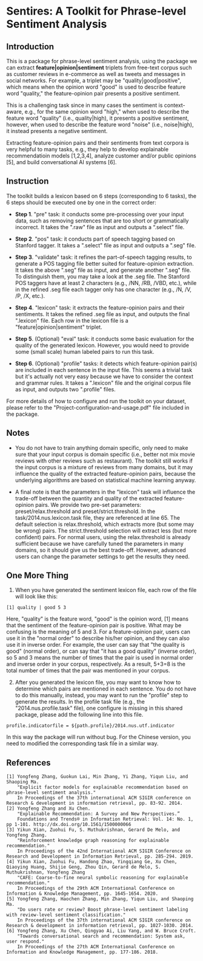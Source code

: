# Sentires: A Toolkit for Phrase-level Sentiment Analysis

## Introduction

This is a package for phrase-level sentiment analysis, using the package we can extract **feature|opinion|sentiment** triplets from free-text corpus such as customer reviews in e-commerce as well as tweets and messages in social networks. For example, a triplet may be "quality|good|positive", which means when the opinion word "good" is used to describe feature word "quality," the feature-opinion pair presents a positive sentiment. 

This is a challenging task since in many cases the sentiment is context-aware, e.g., for the same opinion word "high," when used to describe the feature word "quality" (i.e., quality|high), it presents a positive sentiment, however, when used to describe the feature word "noise" (i.e., noise|high), it instead presents a negative sentiment.

Extracting feature-opinion pairs and their sentiments from text corpora is very helpful to many tasks, e.g., they help to develop explainable recommendatioin models [1,2,3,4], analyze customer and/or public opinions [5], and build conversational AI systems [6].

## Instruction

The toolkit builds a lexicon based on 6 steps (corresponding to 6 tasks), the 6 steps should be executed one by one in the correct order:

- **Step 1**. "pre" task: it conducts some pre-processing over your input data, such as removing sentences that are too short or grammatically incorrect. It takes the ".raw" file as input and outputs a “.select” file.

- **Step 2**. "pos" task: it conducts part of speech tagging based on Stanford tagger. It takes a ".select" file as input and outputs a ".seg" file.

- **Step 3**. "validate" task: it refines the part-of-speech tagging results, to generate a POS tagging file better suited for feature-opinion extraction. It takes the above ".seg" file as input, and generate another ".seg" file. To distinguish them, you may take a look at the .seg file. The Stanford POS taggers have at least 2 characters (e.g., /NN, /RB, /VBD, etc.), while in the refined .seg file each tagger only has one character (e.g., /N, /V, /P, /X, etc.).

- **Step 4**. "lexicon" task: it extracts the feature-opinion pairs and their sentiments. It takes the refined .seg file as input, and outputs the final ".lexicon" file. Each row in the lexicon file is a "feature|opinion|sentiment" triplet.

- **Step 5**. (Optional) "eval" task: it conducts some basic evaluation for the quality of the generated lexicon. However, you would need to provide some (small scale) human labeled pairs to run this task.

- **Step 6**. (Optional) "profile" tasks: it detects which feature-opinion pair(s) are included in each sentence in the input file. This seems a trivial task but it's actually not very easy because we have to consider the context and grammar rules. It takes a ".lexicon" file and the original corpus file as input, and outputs two ".profile" files.

For more details of how to configure and run the toolkit on your dataset, please refer to the "Project-configuration-and-usage.pdf" file included in the package.

## Notes

- You do not have to train anything domain specific, only need to make sure that your input corpus is domain specific (i.e., better not mix movie reviews with other reviews such as restaurant). The toolkit still works if the input corpus is a mixture of reviews from many domains, but it may influence the quality of the extracted feature-opinion pairs, because the underlying algorithms are based on statistical machine learning anyway.

- A final note is that the parameters in the "lexicon" task will influence the trade-off between the quantity and quality of the extracted feature-opinion pairs. We provide two pre-set parameters: preset/relax.threshold and preset/strict.threshold. In the task/2014.nus.lexicon.task file, they are referenced at line 65. The default selection is relax.threshold, which extracts more (but some may be wrong) pairs. The strict.threshold selection will extract less (but more confident) pairs. For normal users, using the relax.threshold is already sufficient because we have carefully tuned the parameters in many domains, so it should give us the best trade-off. However, advanced users can change the parameter settings to get the results they need.

## One More Thing

1. When you have generated the sentiment lexicon file, each row of the file will look like this: 

```
[1] quality | good 5 3
```

Here, "quality" is the feature word, "good" is the opinion word, [1] means that the sentiment of the feature-opinion pair is positive. What may be confusing is the meaning of 5 and 3. For a feature-opinion pair, users can use it in the "normal order" to describe his/her opinion, and they can also use it in inverse order. For example, the user can say that "the quality is good" (normal order), or can say that "it has a good quality" (inverse order), so 5 and 3 means the number of times that the pair is used in normal order and inverse order in your corpus, respectively. As a result, 5+3=8 is the total number of times that the pair was mentioned in your corpus.

2. After you generated the lexicon file, you may want to know how to determine which pairs are mentioned in each sentence. You do not have to do this manually, instead, you may want to run the "profile" step to generate the results. In the profile task file (e.g., the "2014.nus.profile.task" file), one configure is missing in this shared package, please add the following line into this file.

```
profile.indicatorfile = ${path.profile}/2014.nus.utf.indicator
```

In this way the package will run without bug. For the Chinese version, you need to modified the corresponding task file in a similar way.



## References
```
[1] Yongfeng Zhang, Guokun Lai, Min Zhang, Yi Zhang, Yiqun Liu, and Shaoping Ma. 
    "Explicit factor models for explainable recommendation based on phrase-level sentiment analysis." 
    In Proceedings of the 37th international ACM SIGIR conference on Research & development in information retrieval, pp. 83-92. 2014.
[2] Yongfeng Zhang and Xu Chen. 
    "Explainable Recommendation: A Survey and New Perspectives.” 
    Foundations and Trends® in Information Retrieval: Vol. 14: No. 1, pp 1-101. http://dx.doi.org/10.1561/1500000066
[3] Yikun Xian, Zuohui Fu, S. Muthukrishnan, Gerard De Melo, and Yongfeng Zhang. 
    "Reinforcement knowledge graph reasoning for explainable recommendation." 
    In Proceedings of the 42nd International ACM SIGIR Conference on Research and Development in Information Retrieval, pp. 285-294. 2019.
[4] Yikun Xian, Zuohui Fu, Handong Zhao, Yingqiang Ge, Xu Chen, Qiaoying Huang, Shijie Geng, Zhou Qin, Gerard de Melo, S. Muthukrishnan, Yongfeng Zhang
    "CAFE: Coarse-to-fine neural symbolic reasoning for explainable recommendation." 
    In Proceedings of the 29th ACM International Conference on Information & Knowledge Management, pp. 1645-1654. 2020.
[5] Yongfeng Zhang, Haochen Zhang, Min Zhang, Yiqun Liu, and Shaoping Ma.
    "Do users rate or review? Boost phrase-level sentiment labeling with review-level sentiment classification." 
    In Proceedings of the 37th international ACM SIGIR conference on Research & development in information retrieval, pp. 1027-1030. 2014.
[6] Yongfeng Zhang, Xu Chen, Qingyao Ai, Liu Yang, and W. Bruce Croft. 
    "Towards conversational search and recommendation: System ask, user respond." 
    In Proceedings of the 27th ACM International Conference on Information and Knowledge Management, pp. 177-186. 2018.
```
